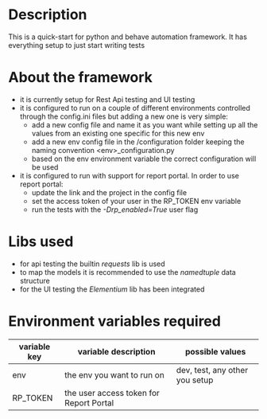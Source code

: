 # Description
This is a quick-start for python and behave automation framework. It has everything setup to just start writing tests

# About the framework
* it is currently setup for Rest Api testing and UI testing
* it is configured to run on a couple of different environments controlled through the config.ini files but adding a new one is very simple:
    * add a new config file and name it as you want while setting up all the values from an existing one specific for this new env
    * add a new env config file in the /configuration folder keeping the naming convention \<env\>_configuration.py
    * based on the env environment variable the correct configuration will be used
* it is configured to run with support for report portal. In order to use report portal:
    * update the link and the project in the config file
    * set the access token of your user in the RP_TOKEN env variable
    * run the tests with the _-Drp_enabled=True_ user flag

# Libs used
* for api testing the builtin _requests_ lib is used
* to map the models it is recommended to use the _namedtuple_ data structure
* for the UI testing the _Elementium_ lib has been integrated 

# Environment variables required
| variable key | variable description | possible values |
|--------------|----------------------|-----------------|
|env | the env you want to run on | dev, test, any other you setup |
|RP_TOKEN| the user access token for Report Portal|


